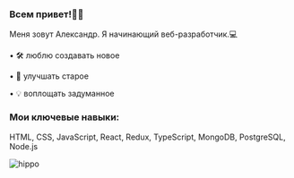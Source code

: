 ### Всем привет!🙋‍♂️

Меня зовут Александр. Я начинающий веб-разработчик.💻

• 🛠 люблю создавать новое

• 📠 улучшать старое

• 💡 воплощать задуманное

### Мои ключевые навыки:

HTML, CSS, JavaScript, React, Redux, TypeScript, MongoDB, PostgreSQL, Node.js 

![hippo](https://i.gifer.com/FBtE.gif)

